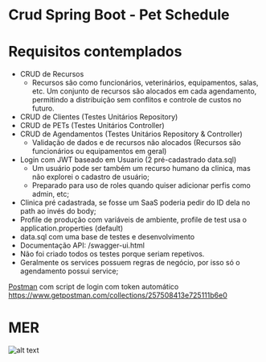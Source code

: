 # Crud Spring Boot - Pet Schedule

# Requisitos contemplados
 * CRUD de Recursos 
    * Recursos são como funcionários, veterinários, equipamentos, salas, etc. Um conjunto de recursos são alocados em cada agendamento, permitindo a distribuição sem conflitos e controle de custos no futuro.
 * CRUD de Clientes (Testes Unitários Repository)
 * CRUD de PETs (Testes Unitários Controller)
 * CRUD de Agendamentos (Testes Unitários Repository & Controller)
    * Validação de dados e de recursos não alocados (Recursos são funcionários ou equipamentos em geral)
 * Login com JWT baseado em Usuario (2 pré-cadastrado data.sql)
    * Um usuário pode ser também um recurso humano da clinica, mas não explorei o cadastro de usuário; 
    * Preparado para uso de roles quando quiser adicionar perfis como admin, etc;
 * Clinica pré cadastrada, se fosse um SaaS poderia pedir do ID dela no path ao invés do body;    
 * Profile de produção com variáveis de ambiente, profile de test usa o application.properties (default)
 * data.sql com uma base de testes e desenvolvimento
 * Documentação API: /swagger-ui.html   
 * Não foi criado todos os testes porque seriam repetivos. 
 * Geralmente os services possuem regras de negócio, por isso só o agendamento possui service; 
 
[Postman](https://www.getpostman.com/collections/257508413e725111b6e0) com script de login com token automático  
https://www.getpostman.com/collections/257508413e725111b6e0
# MER
![alt text](https://image.prntscr.com/image/317KEvpMRR2urzETKvAFCA.png)

   


